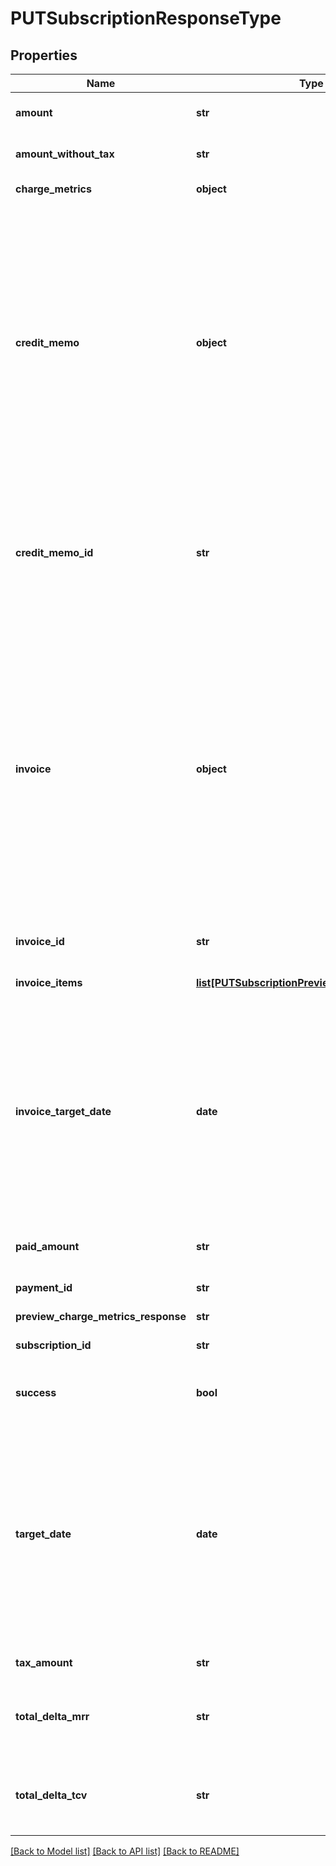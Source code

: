 # PUTSubscriptionResponseType

## Properties
Name | Type | Description | Notes
------------ | ------------- | ------------- | -------------
**amount** | **str** | Invoice amount. Preview mode only.  | [optional] 
**amount_without_tax** | **str** | Invoice amount minus tax. Preview mode only.  | [optional] 
**charge_metrics** | **object** | Container for charge metrics.  | [optional] 
**credit_memo** | **object** | Container for credit memos.  **Note:** This container is only available if you set the Zuora REST API minor version to 207.0 or later in the request header, and you have the Invoice Settlement feature enabled. The Invoice Settlement feature is in **Limited Availability**. If you wish to have access to the feature, submit a request at [Zuora Global Support](http://support.zuora.com/).   | [optional] 
**credit_memo_id** | **str** | The credit memo ID, if a credit memo is generated during the subscription process.  **Note:** This field is only available if you have the Invoice Settlements feature enabled.  | [optional] 
**invoice** | **object** | Container for invoices.    **Note:** This field is only available if you set the Zuora REST API minor version to 207.0 or later in the request header. Also, the response structure is changed and the following invoice related response fields are moved to this **invoice** container:       * amount    * amountWithoutTax    * taxAmount    * invoiceItems    * targetDate    * chargeMetrics  | [optional] 
**invoice_id** | **str** | Invoice ID, if an invoice is generated during the update.  | [optional] 
**invoice_items** | [**list[PUTSubscriptionPreviewInvoiceItemsType]**](PUTSubscriptionPreviewInvoiceItemsType.md) | Container for invoice items.  | [optional] 
**invoice_target_date** | **date** | Date through which charges are calculated on the invoice, as yyyy-mm-dd. Preview mode only.  **Note:** This field is only available if you do not specify the Zuora REST API minor version or specify the minor version to 186.0, 187.0, 188.0, 189.0, and 196.0. See [Zuora REST API Versions](https://www.zuora.com/developer/api-reference/#section/API-Versions) for more information.  | [optional] 
**paid_amount** | **str** | Payment amount, if a payment is collected  | [optional] 
**payment_id** | **str** | Payment ID, if a payment is collected.  | [optional] 
**preview_charge_metrics_response** | **str** |  | [optional] 
**subscription_id** | **str** | The ID of the resulting new subscription.  | [optional] 
**success** | **bool** | Returns &#x60;true&#x60; if the request was processed successfully.  | [optional] 
**target_date** | **date** | Date through which to calculate charges if an invoice is generated, as yyyy-mm-dd. Default is current date.  **Note:** This field is only available if you set the Zuora REST API minor version to 207.0 or later in the request header. See [Zuora REST API Versions](https://www.zuora.com/developer/api-reference/#section/API-Versions) for more information.  | [optional] 
**tax_amount** | **str** | Tax amount on the invoice.  | [optional] 
**total_delta_mrr** | **str** | Change in the subscription monthly recurring revenue as a result of the update.  | [optional] 
**total_delta_tcv** | **str** | Change in the total contracted value of the subscription as a result of the update.  | [optional] 

[[Back to Model list]](../README.md#documentation-for-models) [[Back to API list]](../README.md#documentation-for-api-endpoints) [[Back to README]](../README.md)

